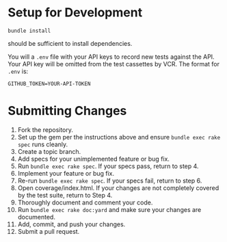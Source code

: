 # Setup for Development

```
bundle install
```

should be sufficient to install dependencies.

You will a `.env` file with your API keys to record new tests against the
API. Your API key will be omitted from the test cassettes by VCR. The format for
`.env` is:

```
GITHUB_TOKEN=YOUR-API-TOKEN
```

# Submitting Changes

1. Fork the repository.
2. Set up the gem per the instructions above and ensure `bundle exec rake spec`
   runs cleanly.
3. Create a topic branch.
4. Add specs for your unimplemented feature or bug fix.
5. Run `bundle exec rake spec`. If your specs pass, return to step 4.
6. Implement your feature or bug fix.
7. Re-run `bundle exec rake spec`. If your specs fail, return to step 6.
8. Open coverage/index.html. If your changes are not completely covered by the
   test suite, return to Step 4.
9. Thoroughly document and comment your code.
10. Run `bundle exec rake doc:yard` and make sure your changes are documented.
11. Add, commit, and push your changes.
12. Submit a pull request.
